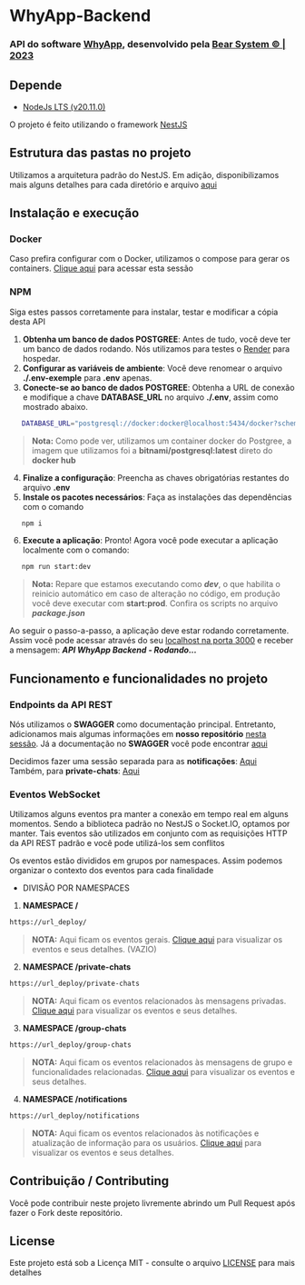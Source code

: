 # WhyApp-Backend

### API do software [WhyApp](https://github.com/bear-system-dev/whyapp-frontend), desenvolvido pela [Bear System © | 2023](https://bearsystem.onrender.com)

## Depende

- [NodeJs LTS (v20.11.0)](https://nodejs.org/en)
  
O projeto é feito utilizando o framework [NestJS](https://docs.nestjs.com)

## Estrutura das pastas no projeto

Utilizamos a arquitetura padrão do NestJS. Em adição, disponibilizamos mais alguns detalhes para cada diretório e arquivo [aqui](https://github.com/bear-system-dev/whyapp-backend/blob/dev/docs/structure.md)

## Instalação e execução

### Docker

Caso prefira configurar com o Docker, utilizamos o compose para gerar os containers. [Clique aqui](https://github.com/bear-system-dev/whyapp-backend/blob/dev/docs/Docker.md) para acessar esta sessão

### NPM

Siga estes passos corretamente para instalar, testar e modificar a cópia desta API

1. **Obtenha um banco de dados POSTGREE**: Antes de tudo, você deve ter um banco de dados rodando. Nós utilizamos para testes o [Render](https://render.com) para hospedar.
2. **Configurar as variáveis de ambiente**: Você deve renomear o arquivo **./.env-exemple** para **.env** apenas.
3. **Conecte-se ao banco de dados POSTGREE**: Obtenha a URL de conexão e modifique a chave **DATABASE_URL** no arquivo **./.env**, assim como mostrado abaixo.
```bash 
   DATABASE_URL="postgresql://docker:docker@localhost:5434/docker?schema=public" 
```
   >**Nota:** Como pode ver, utilizamos um container docker do Postgree, a imagem que utilizamos foi a **bitnami/postgresql:latest** direto do **docker hub**
   
4. **Finalize a configuração**: Preencha as chaves obrigatórias restantes do arquivo **.env**
5. **Instale os pacotes necessários**: Faça as instalações das dependências com o comando
```bash
   npm i
```
6. **Execute a aplicação**: Pronto! Agora você pode executar a aplicação localmente com o comando:
```bash
   npm run start:dev
```
>**Nota:** Repare que estamos executando como **_dev_**, o que habilita o reinicio automático em caso de alteração no código, em produção você deve executar com **start:prod**. Confira os scripts no arquivo **_package.json_**

Ao seguir o passo-a-passo, a aplicação deve estar rodando corretamente. Assim você pode acessar através do seu [localhost na porta 3000](http:127.0.0.1:3000) e receber a mensagem: **_API WhyApp Backend - Rodando..._**

## Funcionamento e funcionalidades no projeto

### Endpoints da API REST

Nós utilizamos o **SWAGGER** como documentação principal. Entretanto, adicionamos mais algumas informações em **nosso repositório** [nesta sessão](https://github.com/bear-system-dev/whyapp-backend/blob/dev/docs/endpoints.md). Já a documentação no **SWAGGER** você pode encontrar [aqui](https://whyapp-backend.onrender.com/v1/docs/api/#/)

Decidimos fazer uma sessão separada para as **notificações**: [Aqui](https://github.com/bear-system-dev/whyapp-backend/blob/dev/docs/notifications.md)<br>
Também, para **private-chats**: [Aqui](https://github.com/bear-system-dev/whyapp-backend/blob/dev/docs/private_rest_events.md)

### Eventos WebSocket

Utilizamos alguns eventos pra manter a conexão em tempo real em alguns momentos. Sendo a biblioteca padrão no NestJS o Socket.IO, optamos por manter. Tais eventos são utilizados em conjunto com as requisições HTTP da API REST padrão e você pode utilizá-los sem conflitos

Os eventos estão divididos em grupos por namespaces. Assim podemos organizar o contexto dos eventos para cada finalidade

- DIVISÃO POR NAMESPACES

1. **NAMESPACE /**
```bash
https://url_deploy/
```
>**NOTA:** Aqui ficam os eventos gerais. [Clique aqui](https://github.com/bear-system-dev/whyapp-backend/blob/dev/docs/#) para visualizar os eventos e seus detalhes. (VAZIO)

2. **NAMESPACE /private-chats**
```bash
https://url_deploy/private-chats
```
>**NOTA:** Aqui ficam os eventos relacionados às mensagens privadas. [Clique aqui](https://github.com/bear-system-dev/whyapp-backend/blob/dev/docs/socket_private_events.md) para visualizar os eventos e seus detalhes.

3. **NAMESPACE /group-chats**
```bash
https://url_deploy/group-chats
```
>**NOTA:** Aqui ficam os eventos relacionados às mensagens de grupo e funcionalidades relacionadas. [Clique aqui](https://github.com/bear-system-dev/whyapp-backend/blob/dev/docs/group-events.md) para visualizar os eventos e seus detalhes.

4. **NAMESPACE /notifications**
```bash
https://url_deploy/notifications
```
>**NOTA:** Aqui ficam os eventos relacionados às notificações e atualização de informação para os usuários. [Clique aqui](https://github.com/bear-system-dev/whyapp-backend/blob/dev/docs/notifications-events.md) para visualizar os eventos e seus detalhes.

## Contribuição / Contributing
Você pode contribuir neste projeto livremente abrindo um Pull Request após fazer o Fork deste repositório.

## License
Este projeto está sob a Licença MIT - consulte o arquivo [LICENSE](https://github.com/bear-system-dev/whyapp-backend/blob/dev/LICENSE) para mais detalhes
